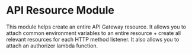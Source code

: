 # API Resource Module
This module helps create an entire API Gateway resource. It allows you to attach common environment variables
to an entire resource + create all relevant resources for each HTTP method listener. It also allows you to
attach an authorizer lambda function.
